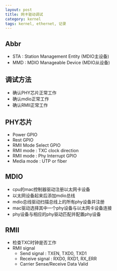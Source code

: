 ```yaml
---
layout: post
title: 网卡驱动调试
category: kernel
tags: kernel, ethernet, 记录
---
```


## Abbr
* STA : Station Management Entity (MDIO主设备)
* MMD : MDIO Manageable Device (MDIO从设备)

## 调试方法
* 确认PHY芯片正常工作
* 确认mdio正常工作
* 确认RMII正常工作

## PHY芯片
* Power GPIO
* Rest GPIO
* RMII Mode Select GPIO
* RMII mode : TXC clock direction
* RMII mode : Phy Interrupt GPIO
* Media mode : UTP or fiber

## MDIO
* cpu的mac控制器驱动注册以太网卡设备
* 以太网设备起来后添加mdio总线
* mdio总线驱动扫描总线上的所有phy设备并注册
* mac驱动选择其中一个phy设备与以太网卡设备连接
* phy设备与相应的phy驱动匹配并配置phy设备

## RMII
* 检查TXC时钟是否工作
* RMII signal
  * Send signal : TXEN, TXD0, TXD1
  * Receive signal : RXD0, RXD1, RX_ERR
  * Carrier Sense/Receive Data Valid



